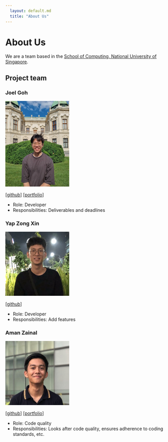 ```yaml
---
  layout: default.md
  title: "About Us"
---
```


# About Us

We are a team based in the [School of Computing, National University of Singapore](http://www.comp.nus.edu.sg).


## Project team

### Joel Goh

<img src="images/joelgoh1.png" width="200px">

[[github](http://github.com/joelgoh1)]
[[portfolio](team/joelgoh.md)]

* Role: Developer
* Responsibilities: Deliverables and deadlines

### Yap Zong Xin

<img src="images/yap-zong-xin.png" width="200px">

[[github](http://github.com/yap-zong-xin)]

* Role: Developer
* Responsibilities: Add features


### Aman Zainal

<img src="images/amanzainal.png" width="200px">

[[github](http://github.com/amanzainal)] [[portfolio](team/amanzainal.md)]

* Role: Code quality
* Responsibilities: Looks after code quality, ensures adherence to coding standards, etc.
